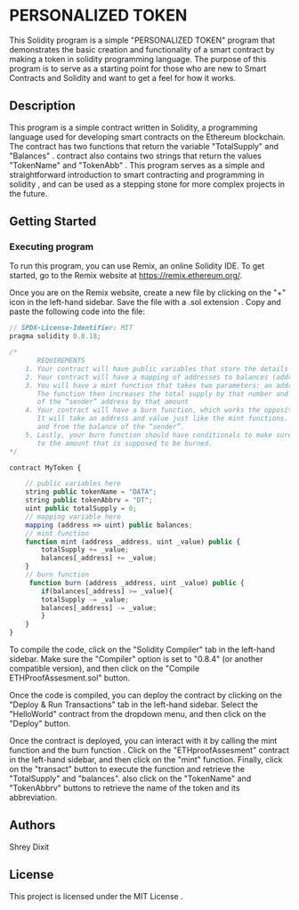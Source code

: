 # PERSONALIZED TOKEN

This Solidity program is a simple "PERSONALIZED TOKEN" program that demonstrates the basic creation and functionality of a smart contract by making a token in solidity programming language. The purpose of this program is to serve as a starting point for those who are new to Smart Contracts and Solidity and want to get a feel for how it works.

## Description

This program is a simple contract written in Solidity, a programming language used for developing smart contracts on the Ethereum blockchain. The contract has two functions that return the variable "TotalSupply" and "Balances" . contract also contains two strings that return the values "TokenName" and "TokenAbb" . This program serves as a simple and straightforward introduction to smart contracting and programming in solidity , and can be used as a stepping stone for more complex projects in the future.

## Getting Started

### Executing program

To run this program, you can use Remix, an online Solidity IDE. To get started, go to the Remix website at https://remix.ethereum.org/.

Once you are on the Remix website, create a new file by clicking on the "+" icon in the left-hand sidebar. Save the file with a .sol extension . Copy and paste the following code into the file:

```javascript
// SPDX-License-Identifier: MIT
pragma solidity 0.8.18;

/*
       REQUIREMENTS
    1. Your contract will have public variables that store the details about your coin (Token Name, Token Abbrv., Total Supply)
    2. Your contract will have a mapping of addresses to balances (address => uint)
    3. You will have a mint function that takes two parameters: an address and a value. 
       The function then increases the total supply by that number and increases the balance 
       of the “sender” address by that amount
    4. Your contract will have a burn function, which works the opposite of the mint function, as it will destroy tokens. 
       It will take an address and value just like the mint functions. It will then deduct the value from the total supply 
       and from the balance of the “sender”.
    5. Lastly, your burn function should have conditionals to make sure the balance of "sender" is greater than or equal 
       to the amount that is supposed to be burned.
*/

contract MyToken {

    // public variables here
    string public tokenName = "DATA";
    string public tokenAbbrv = "DT";
    uint public totalSupply = 0;
    // mapping variable here
    mapping (address => uint) public balances; 
    // mint function
    function mint (address _address, uint _value) public {
        totalSupply += _value;
        balances[_address] += _value;
    }
    // burn function
     function burn (address _address, uint _value) public {
        if(balances[_address] >= _value){
        totalSupply -= _value;
        balances[_address] -= _value;
        }
    }
}
```
To compile the code, click on the "Solidity Compiler" tab in the left-hand sidebar. Make sure the "Compiler" option is set to "0.8.4" (or another compatible version), and then click on the "Compile ETHProofAssesment.sol" button.

Once the code is compiled, you can deploy the contract by clicking on the "Deploy & Run Transactions" tab in the left-hand sidebar. Select the "HelloWorld" contract from the dropdown menu, and then click on the "Deploy" button.

Once the contract is deployed, you can interact with it by calling the mint function and the burn function . Click on the "ETHproofAssesment" contract in the left-hand sidebar, and then click on the "mint" function. Finally, click on the "transact" button to execute the function and retrieve the "TotalSupply" and "balances".
also click on the "TokenName" and "TokenAbbrv" buttons to retrieve the name of the token and its abbreviation.


## Authors

Shrey Dixit

## License

This project is licensed under the MIT License .
